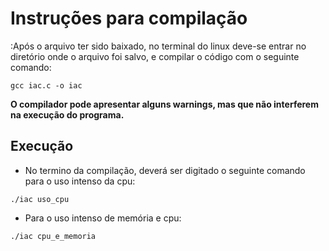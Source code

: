# Instruções para compilação

:Após o arquivo ter sido baixado, no terminal do linux deve-se entrar no diretório onde o arquivo foi salvo, e compilar o código com o seguinte comando:  
```
gcc iac.c -o iac
```
**O compilador pode apresentar alguns warnings, mas que não interferem na execução do programa.**

## Execução

* No termino da compilação, deverá ser digitado o seguinte comando para o uso intenso da cpu:
``` 
./iac uso_cpu
```
* Para o uso intenso de memória e cpu:
``` 
./iac cpu_e_memoria
``` 
